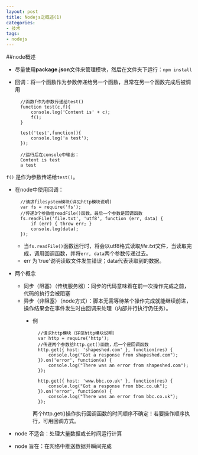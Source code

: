 ```yaml
---
layout: post
title: Nodejs之概述(1)
categories: 
- 技术
tags:
- nodejs
---
```


##node概述
- 尽量使用**package.json**文件来管理模块，然后在文件夹下运行：`npm install`
- 回调：将一个函数作为参数传递给另一个函数，且常在另一个函数完成后被调用

		//函数f作为参数传递给test()
		function test(c,f){
			console.log('Content is' + c);
			f();
		}
		
		test('test',function(){
			console.log('a test');
		});
		
		//运行后在console中输出：
		Content is test
		a test
		
`f()` 是作为参数传递给`test()`。

- 在node中使用回调：

		//请求filesystem模块(详见http模块说明)
		var fs = require('fs');
		//传递3个参数给readFile()函数，最后一个参数是回调函数
		fs.readFile('file.txt', 'utf8', function (err, data) {
		    if (err) { throw err; }
		    console.log(data);
		});

	- 当`fs.readFile()`函数运行时，将会以utf8格式读取*file.txt*文件，当读取完成，调用回调函数，并将`err, data`两个参数传递过去。
	- err 为'true'说明读取文件发生错误；data代表读取到的数据。
- 两个概念
	- 同步（阻塞）（传统服务器）：同步的代码意味着在前一次操作完成之前，代码的执行会被阻塞
	- 异步（非阻塞）（node方式）：脚本无需等待某个操作完成就能继续前进，操作结果会在事件发生时由回调来处理（内部并行执行仍任务）。
		- 例
		
				//请求http模块（详见http模块说明）
				var http = require('http');
				//传递两个参数给http.get()函数，后一个是回调函数
				http.get({ host: 'shapeshed.com' }, function(res) {
				    console.log("Got a response from shapeshed.com");
				}).on('error', function(e) {
				    console.log("There was an error from shapeshed.com");
				});
				
				http.get({ host: 'www.bbc.co.uk' }, function(res) {
				    console.log("Got a response from bbc.co.uk");
				}).on('error', function(e) {
				    console.log("There was an error from bbc.co.uk");
				});
	
			两个http.get()操作执行回调函数的时间顺序不确定！若要操作顺序执行，可用回调方式。
			
- node 不适合：处理大量数据或长时间运行计算
- node 旨在：在网络中推送数据并瞬间完成

##

